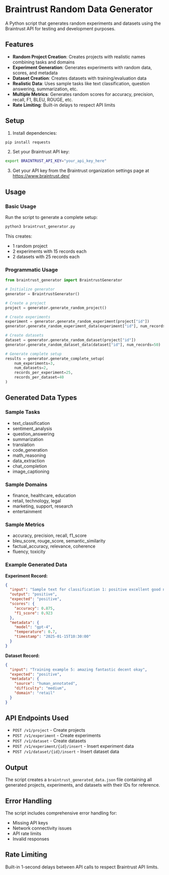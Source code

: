 # Braintrust Random Data Generator

A Python script that generates random experiments and datasets using the Braintrust API for testing and development purposes.

## Features

- **Random Project Creation**: Creates projects with realistic names combining tasks and domains
- **Experiment Generation**: Generates experiments with random data, scores, and metadata
- **Dataset Creation**: Creates datasets with training/evaluation data
- **Realistic Data**: Uses sample tasks like text classification, question answering, summarization, etc.
- **Multiple Metrics**: Generates random scores for accuracy, precision, recall, F1, BLEU, ROUGE, etc.
- **Rate Limiting**: Built-in delays to respect API limits

## Setup

1. Install dependencies:
```bash
pip install requests
```

2. Set your Braintrust API key:
```bash
export BRAINTRUST_API_KEY="your_api_key_here"
```

3. Get your API key from the Braintrust organization settings page at https://www.braintrust.dev/

## Usage

### Basic Usage
Run the script to generate a complete setup:
```bash
python3 braintrust_generator.py
```

This creates:
- 1 random project
- 2 experiments with 15 records each
- 2 datasets with 25 records each

### Programmatic Usage

```python
from braintrust_generator import BraintrustGenerator

# Initialize generator
generator = BraintrustGenerator()

# Create a project
project = generator.generate_random_project()

# Create experiments
experiment = generator.generate_random_experiment(project["id"])
generator.generate_random_experiment_data(experiment["id"], num_records=20)

# Create datasets
dataset = generator.generate_random_dataset(project["id"])
generator.generate_random_dataset_data(dataset["id"], num_records=50)

# Generate complete setup
results = generator.generate_complete_setup(
    num_experiments=3,
    num_datasets=2,
    records_per_experiment=25,
    records_per_dataset=40
)
```

## Generated Data Types

### Sample Tasks
- text_classification
- sentiment_analysis
- question_answering
- summarization
- translation
- code_generation
- math_reasoning
- data_extraction
- chat_completion
- image_captioning

### Sample Domains
- finance, healthcare, education
- retail, technology, legal
- marketing, support, research
- entertainment

### Sample Metrics
- accuracy, precision, recall, f1_score
- bleu_score, rouge_score, semantic_similarity
- factual_accuracy, relevance, coherence
- fluency, toxicity

### Example Generated Data

**Experiment Record:**
```json
{
  "input": "Sample text for classification 1: positive excellent good neutral",
  "output": "positive",
  "expected": "positive",
  "scores": {
    "accuracy": 0.875,
    "f1_score": 0.923
  },
  "metadata": {
    "model": "gpt-4",
    "temperature": 0.7,
    "timestamp": "2025-01-15T10:30:00"
  }
}
```

**Dataset Record:**
```json
{
  "input": "Training example 5: amazing fantastic decent okay",
  "expected": "positive",
  "metadata": {
    "source": "human_annotated",
    "difficulty": "medium",
    "domain": "retail"
  }
}
```

## API Endpoints Used

- `POST /v1/project` - Create projects
- `POST /v1/experiment` - Create experiments
- `POST /v1/dataset` - Create datasets
- `POST /v1/experiment/{id}/insert` - Insert experiment data
- `POST /v1/dataset/{id}/insert` - Insert dataset data

## Output

The script creates a `braintrust_generated_data.json` file containing all generated projects, experiments, and datasets with their IDs for reference.

## Error Handling

The script includes comprehensive error handling for:
- Missing API keys
- Network connectivity issues
- API rate limits
- Invalid responses

## Rate Limiting

Built-in 1-second delays between API calls to respect Braintrust API limits.